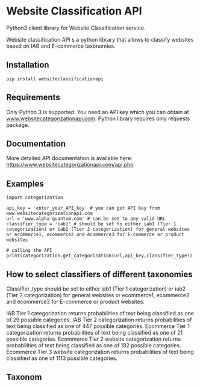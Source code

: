 # Website Classification API

Python3 client library for Website Classification service. 

Website classification API s a python library that allows to classify websites based on IAB and E-commerce taxonomies. 

## Installation 
```
pip install websiteclassificationapi
```
## Requirements

Only Python 3 is supported. You need an API key which you can obtain at www.websitecategorizationapi.com. 
Python library requires only requests package. 

## Documentation 

More detailed API documentation is available here: https://www.websitecategorizationapi.com/api.php

## Examples 

```
import categorization

api_key = 'enter_your_API_key' # you can get API key from www.websitecategorizationapi.com
url = 'www.alpha-quantum.com' # can be set to any valid URL
classifier_type = 'iab1' # should be set to either iab1 (Tier 1 categorization) or iab2 (Tier 2 categorization) for general websites or ecommerce1, ecommerce2 and ecommerce3 for E-commerce or product websites

# calling the API
print(categorization.get_categorization(url,api_key,classifier_type))
```

## How to select classifiers of different taxonomies

Classifier_type should be set to either iab1 (Tier 1 categorization) or iab2 (Tier 2 categorization) for general websites or ecommerce1, ecommerce2 and ecommerce3 for E-commerce or product websites. 

IAB Tier 1 categorization returns probabilities of text being classified as one of 29 possible categories.
IAB Tier 2 categorization returns probabilities of text being classified as one of 447 possible categories.
Ecommerce Tier 1 categorization returns probabilities of text being classified as one of 21 possible categories.
Ecommerce Tier 2 website categorization returns probabilities of text being classified as one of 182 possible categories.
Ecommerce Tier 3 website categorization returns probabilities of text being classified as one of 1113 possible categories.

## Taxonom


